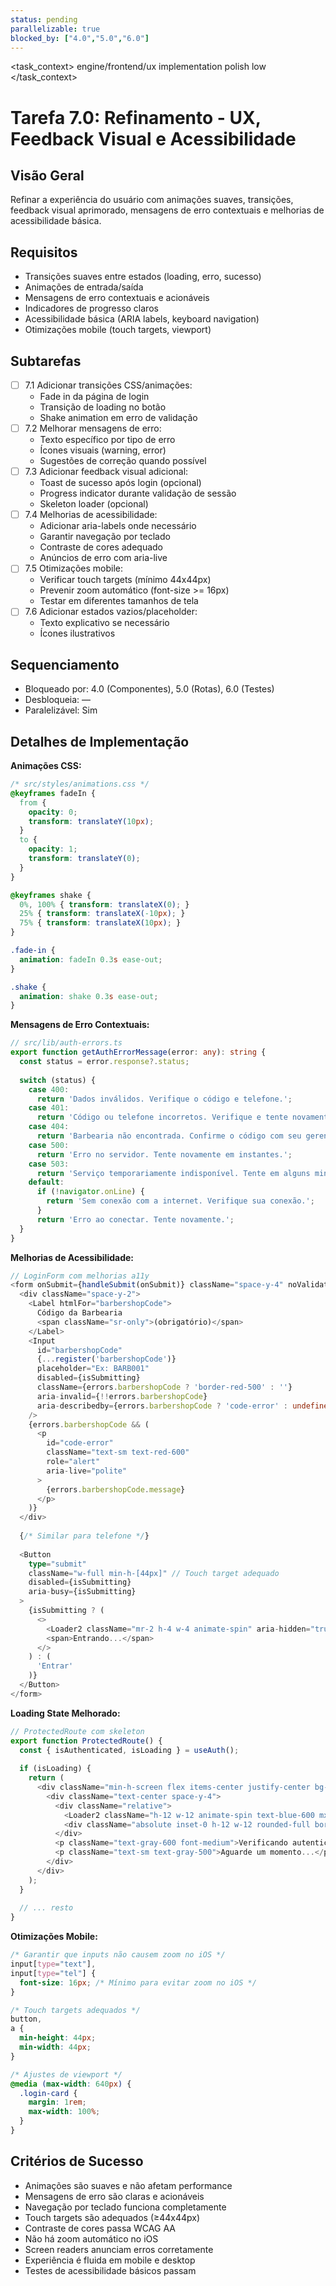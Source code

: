 ```yaml
---
status: pending
parallelizable: true
blocked_by: ["4.0","5.0","6.0"]
---
```


<task_context>
<domain>engine/frontend/ux</domain>
<type>implementation</type>
<scope>polish</scope>
<complexity>low</complexity>
<dependencies></dependencies>
<unblocks></unblocks>
</task_context>

# Tarefa 7.0: Refinamento - UX, Feedback Visual e Acessibilidade

## Visão Geral
Refinar a experiência do usuário com animações suaves, transições, feedback visual aprimorado, mensagens de erro contextuais e melhorias de acessibilidade básica.

## Requisitos
- Transições suaves entre estados (loading, erro, sucesso)
- Animações de entrada/saída
- Mensagens de erro contextuais e acionáveis
- Indicadores de progresso claros
- Acessibilidade básica (ARIA labels, keyboard navigation)
- Otimizações mobile (touch targets, viewport)

## Subtarefas
- [ ] 7.1 Adicionar transições CSS/animações:
  - Fade in da página de login
  - Transição de loading no botão
  - Shake animation em erro de validação
- [ ] 7.2 Melhorar mensagens de erro:
  - Texto específico por tipo de erro
  - Ícones visuais (warning, error)
  - Sugestões de correção quando possível
- [ ] 7.3 Adicionar feedback visual adicional:
  - Toast de sucesso após login (opcional)
  - Progress indicator durante validação de sessão
  - Skeleton loader (opcional)
- [ ] 7.4 Melhorias de acessibilidade:
  - Adicionar aria-labels onde necessário
  - Garantir navegação por teclado
  - Contraste de cores adequado
  - Anúncios de erro com aria-live
- [ ] 7.5 Otimizações mobile:
  - Verificar touch targets (mínimo 44x44px)
  - Prevenir zoom automático (font-size >= 16px)
  - Testar em diferentes tamanhos de tela
- [ ] 7.6 Adicionar estados vazios/placeholder:
  - Texto explicativo se necessário
  - Ícones ilustrativos

## Sequenciamento
- Bloqueado por: 4.0 (Componentes), 5.0 (Rotas), 6.0 (Testes)
- Desbloqueia: —
- Paralelizável: Sim

## Detalhes de Implementação

**Animações CSS:**
```css
/* src/styles/animations.css */
@keyframes fadeIn {
  from {
    opacity: 0;
    transform: translateY(10px);
  }
  to {
    opacity: 1;
    transform: translateY(0);
  }
}

@keyframes shake {
  0%, 100% { transform: translateX(0); }
  25% { transform: translateX(-10px); }
  75% { transform: translateX(10px); }
}

.fade-in {
  animation: fadeIn 0.3s ease-out;
}

.shake {
  animation: shake 0.3s ease-out;
}
```

**Mensagens de Erro Contextuais:**
```typescript
// src/lib/auth-errors.ts
export function getAuthErrorMessage(error: any): string {
  const status = error.response?.status;
  
  switch (status) {
    case 400:
      return 'Dados inválidos. Verifique o código e telefone.';
    case 401:
      return 'Código ou telefone incorretos. Verifique e tente novamente.';
    case 404:
      return 'Barbearia não encontrada. Confirme o código com seu gerente.';
    case 500:
      return 'Erro no servidor. Tente novamente em instantes.';
    case 503:
      return 'Serviço temporariamente indisponível. Tente em alguns minutos.';
    default:
      if (!navigator.onLine) {
        return 'Sem conexão com a internet. Verifique sua conexão.';
      }
      return 'Erro ao conectar. Tente novamente.';
  }
}
```

**Melhorias de Acessibilidade:**
```typescript
// LoginForm com melhorias a11y
<form onSubmit={handleSubmit(onSubmit)} className="space-y-4" noValidate>
  <div className="space-y-2">
    <Label htmlFor="barbershopCode">
      Código da Barbearia
      <span className="sr-only">(obrigatório)</span>
    </Label>
    <Input
      id="barbershopCode"
      {...register('barbershopCode')}
      placeholder="Ex: BARB001"
      disabled={isSubmitting}
      className={errors.barbershopCode ? 'border-red-500' : ''}
      aria-invalid={!!errors.barbershopCode}
      aria-describedby={errors.barbershopCode ? 'code-error' : undefined}
    />
    {errors.barbershopCode && (
      <p 
        id="code-error" 
        className="text-sm text-red-600"
        role="alert"
        aria-live="polite"
      >
        {errors.barbershopCode.message}
      </p>
    )}
  </div>
  
  {/* Similar para telefone */}
  
  <Button
    type="submit"
    className="w-full min-h-[44px]" // Touch target adequado
    disabled={isSubmitting}
    aria-busy={isSubmitting}
  >
    {isSubmitting ? (
      <>
        <Loader2 className="mr-2 h-4 w-4 animate-spin" aria-hidden="true" />
        <span>Entrando...</span>
      </>
    ) : (
      'Entrar'
    )}
  </Button>
</form>
```

**Loading State Melhorado:**
```typescript
// ProtectedRoute com skeleton
export function ProtectedRoute() {
  const { isAuthenticated, isLoading } = useAuth();
  
  if (isLoading) {
    return (
      <div className="min-h-screen flex items-center justify-center bg-gray-50">
        <div className="text-center space-y-4">
          <div className="relative">
            <Loader2 className="h-12 w-12 animate-spin text-blue-600 mx-auto" />
            <div className="absolute inset-0 h-12 w-12 rounded-full border-4 border-blue-200 mx-auto" />
          </div>
          <p className="text-gray-600 font-medium">Verificando autenticação</p>
          <p className="text-sm text-gray-500">Aguarde um momento...</p>
        </div>
      </div>
    );
  }
  
  // ... resto
}
```

**Otimizações Mobile:**
```css
/* Garantir que inputs não causem zoom no iOS */
input[type="text"],
input[type="tel"] {
  font-size: 16px; /* Mínimo para evitar zoom no iOS */
}

/* Touch targets adequados */
button,
a {
  min-height: 44px;
  min-width: 44px;
}

/* Ajustes de viewport */
@media (max-width: 640px) {
  .login-card {
    margin: 1rem;
    max-width: 100%;
  }
}
```

## Critérios de Sucesso
- Animações são suaves e não afetam performance
- Mensagens de erro são claras e acionáveis
- Navegação por teclado funciona completamente
- Touch targets são adequados (≥44x44px)
- Contraste de cores passa WCAG AA
- Não há zoom automático no iOS
- Screen readers anunciam erros corretamente
- Experiência é fluida em mobile e desktop
- Testes de acessibilidade básicos passam
